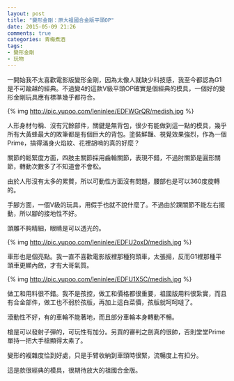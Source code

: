```yaml
---
layout: post
title: "變形金剛：原大祖國合金版平頭OP"
date: 2015-05-09 21:26
comments: true
categories: 青梅煮酒
tags:
- 變形金剛
- 玩物
---
```


一開始我不太喜歡電影版變形金剛，因為太像人就缺少科技感，我至今都認為G1是不可踰越的經典。不過變4的這款V級平頭OP確實是個經典的模具，一個好的變形金剛玩具應有標準幾乎都符合。

{% img http://pic.yupoo.com/leninlee/EDFWGrQR/medish.jpg %}

人形身材勻稱、沒有冗餘部件，關鍵是無背包，很少有能做到這一點的模具，幾乎所有大黃蜂最大的敗筆都是有個巨大的背包。塗裝鮮豔、視覺效果強烈，作為一個Prime，搞得滿身火焰紋、花裡胡哨的真的好麼？

關節的鬆緊度方面，四肢主關節採用齒輪關節，表現不錯，不過肘關節是圓形關節，轉動次數多了不知道會不會松。

由於人形沒有太多的累贅，所以可動性方面沒有問題，腰部也是可以360度旋轉的。

手腳方面，一個V級的玩具，用假手也就不說什麼了。不過由於踝關節不能左右擺動，所以腳的接地性不好。

頭雕不夠精細，眼睛是可以透光的。

{% img http://pic.yupoo.com/leninlee/EDFU2oxD/medish.jpg %}

車形也是個亮點。我一直不喜歡電影版裡那種狗頭車，太張揚，反而G1裡那種平頭車更顯內斂，才有大哥氣質。

{% img http://pic.yupoo.com/leninlee/EDFU1X5C/medish.jpg %}

做工和用料很不錯。我不是孩控，做工和價格都很重要，祖國版用料很紮實，而且有合金部件，做工也不弱於孩版，再加上這白菜價，孩版就呵呵噠了。

滾動性不好，有的車輪不能著地，而且部分車輪本身轉動不暢。

槍是可以發射子彈的，可玩性有加分。另買的審判之劍真的很帥，否則堂堂Prime單持一把大手槍顯得太素了。

變形的複雜度恰到好處，只是手臂收納到車頭時很緊，流暢度上有扣分。

這是款很經典的模具，很期待放大的祖國合金版。
